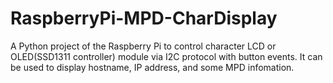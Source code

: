 # RaspberryPi-MPD-CharDisplay
A Python project of the Raspberry Pi to control character LCD or OLED(SSD1311 controller) module via I2C protocol with button events. It can be used to display hostname, IP address, and some MPD infomation.
